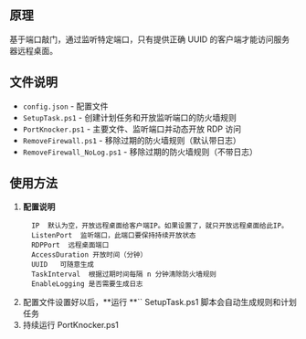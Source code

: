 ## 原理

基于端口敲门，通过监听特定端口，只有提供正确 UUID 的客户端才能访问服务器远程桌面。

## 文件说明

- `config.json` - 配置文件
- `SetupTask.ps1` - 创建计划任务和开放监听端口的防火墙规则
- `PortKnocker.ps1` - 主要文件、监听端口并动态开放 RDP 访问
- `RemoveFirewall.ps1` - 移除过期的防火墙规则（默认带日志）
- `RemoveFirewall_NoLog.ps1` - 移除过期的防火墙规则（不带日志）

## 使用方法

1. **配置说明**
   ```
     IP  默认为空，开放远程桌面给客户端IP。如果设置了，就只开放远程桌面给此IP。
     ListenPort  监听端口，此端口要保持持续开放状态
     RDPPort  远程桌面端口
     AccessDuration 开放时间（分钟）
     UUID   可随意生成
     TaskInterval  根据过期时间每隔 n 分钟清除防火墙规则
     EnableLogging 是否需要生成日志
   ```
2. 配置文件设置好以后，**运行 **`` SetupTask.ps1 脚本会自动生成规则和计划任务
3. 持续运行 PortKnocker.ps1
